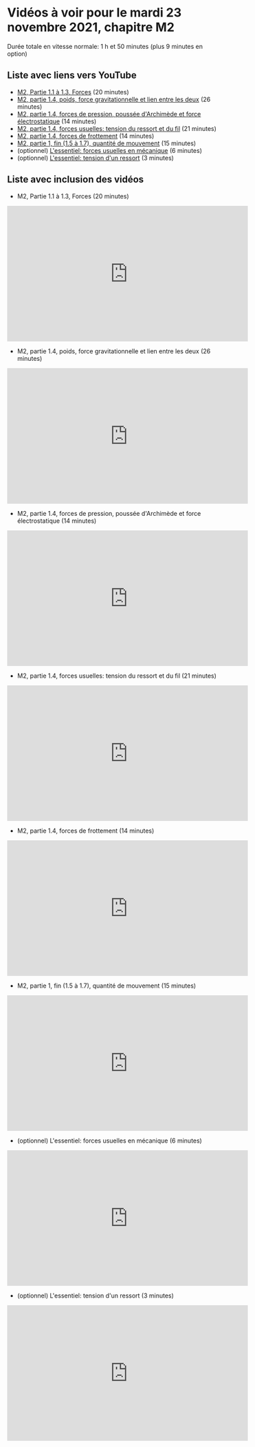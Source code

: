 
# Vidéos à voir pour le mardi 23 novembre 2021, chapitre M2

Durée totale en vitesse normale: 1 h et 50 minutes (plus 9 minutes en option)

## Liste avec liens vers YouTube

*  [M2, Partie 1.1 à 1.3, Forces](https://youtu.be/rsaIdrSowFI) (20 minutes)
*  [M2, partie 1.4, poids, force gravitationnelle et lien entre les deux](https://youtu.be/qR1s9VJKD3s) (26 minutes)
*  [M2, partie 1.4, forces de pression, poussée d'Archimède et force électrostatique](https://youtu.be/jg98gZFrDnQ) (14 minutes)
*  [M2, partie 1.4, forces usuelles: tension du ressort et du fil](https://youtu.be/v90QWXBW7tM) (21 minutes)
*  [M2, partie 1.4, forces de frottement](https://youtu.be/-8xE5Rd5xHw) (14 minutes)
*  [M2, partie 1, fin (1.5 à 1.7), quantité de mouvement](https://youtu.be/nWJja0Nuo4I) (15 minutes)
* (optionnel) [L'essentiel: forces usuelles en mécanique](https://youtu.be/QxIf3A-vYu0) (6 minutes)
* (optionnel) [L'essentiel: tension d'un ressort](https://youtu.be/KeQ69f1gg8Q) (3 minutes)

## Liste avec inclusion des vidéos

*  M2, Partie 1.1 à 1.3, Forces (20 minutes)

 <div style="text-align:center">
<iframe width="560" height="315" src="https://www.youtube.com/embed/rsaIdrSowFI" title="YouTube video player" frameborder="0" allow="accelerometer; autoplay; clipboard-write; encrypted-media; gyroscope; picture-in-picture" allowfullscreen></iframe>
</div>
 

*  M2, partie 1.4, poids, force gravitationnelle et lien entre les deux (26 minutes)

 <div style="text-align:center">
<iframe width="560" height="315" src="https://www.youtube.com/embed/qR1s9VJKD3s" title="YouTube video player" frameborder="0" allow="accelerometer; autoplay; clipboard-write; encrypted-media; gyroscope; picture-in-picture" allowfullscreen></iframe>
</div>
 

*  M2, partie 1.4, forces de pression, poussée d'Archimède et force électrostatique (14 minutes)

 <div style="text-align:center">
<iframe width="560" height="315" src="https://www.youtube.com/embed/jg98gZFrDnQ" title="YouTube video player" frameborder="0" allow="accelerometer; autoplay; clipboard-write; encrypted-media; gyroscope; picture-in-picture" allowfullscreen></iframe>
</div>
 

*  M2, partie 1.4, forces usuelles: tension du ressort et du fil (21 minutes)

 <div style="text-align:center">
<iframe width="560" height="315" src="https://www.youtube.com/embed/v90QWXBW7tM" title="YouTube video player" frameborder="0" allow="accelerometer; autoplay; clipboard-write; encrypted-media; gyroscope; picture-in-picture" allowfullscreen></iframe>
</div>
 

*  M2, partie 1.4, forces de frottement (14 minutes)

 <div style="text-align:center">
<iframe width="560" height="315" src="https://www.youtube.com/embed/-8xE5Rd5xHw" title="YouTube video player" frameborder="0" allow="accelerometer; autoplay; clipboard-write; encrypted-media; gyroscope; picture-in-picture" allowfullscreen></iframe>
</div>
 

*  M2, partie 1, fin (1.5 à 1.7), quantité de mouvement (15 minutes)

 <div style="text-align:center">
<iframe width="560" height="315" src="https://www.youtube.com/embed/nWJja0Nuo4I" title="YouTube video player" frameborder="0" allow="accelerometer; autoplay; clipboard-write; encrypted-media; gyroscope; picture-in-picture" allowfullscreen></iframe>
</div>
 

* (optionnel) L'essentiel: forces usuelles en mécanique (6 minutes)

 <div style="text-align:center">
<iframe width="560" height="315" src="https://www.youtube.com/embed/QxIf3A-vYu0" title="YouTube video player" frameborder="0" allow="accelerometer; autoplay; clipboard-write; encrypted-media; gyroscope; picture-in-picture" allowfullscreen></iframe>
</div>
 

* (optionnel) L'essentiel: tension d'un ressort (3 minutes)

 <div style="text-align:center">
<iframe width="560" height="315" src="https://www.youtube.com/embed/KeQ69f1gg8Q" title="YouTube video player" frameborder="0" allow="accelerometer; autoplay; clipboard-write; encrypted-media; gyroscope; picture-in-picture" allowfullscreen></iframe>
</div>
 

